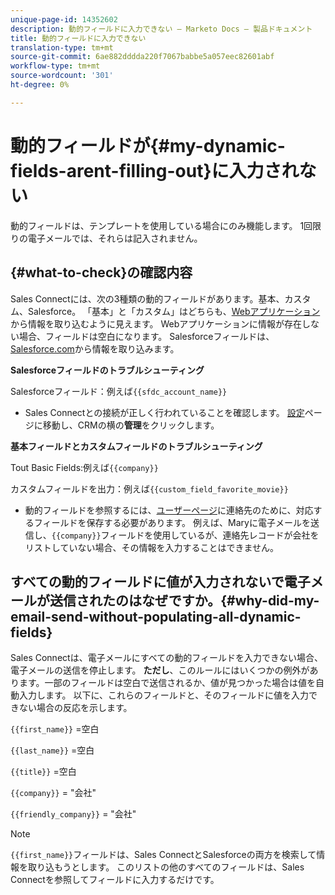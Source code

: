 ```yaml
---
unique-page-id: 14352602
description: 動的フィールドに入力できない — Marketo Docs — 製品ドキュメント
title: 動的フィールドに入力できない
translation-type: tm+mt
source-git-commit: 6ae882dddda220f7067babbe5a057eec82601abf
workflow-type: tm+mt
source-wordcount: '301'
ht-degree: 0%

---
```



# 動的フィールドが{#my-dynamic-fields-arent-filling-out}に入力されない

動的フィールドは、テンプレートを使用している場合にのみ機能します。 1回限りの電子メールでは、それらは記入されません。

## {#what-to-check}の確認内容

Sales Connectには、次の3種類の動的フィールドがあります。基本、カスタム、Salesforce。 「基本」と「カスタム」はどちらも、[Webアプリケーション](https://toutapp.com/login)から情報を取り込むように見えます。 Webアプリケーションに情報が存在しない場合、フィールドは空白になります。 Salesforceフィールドは、[Salesforce.com](https://salesforce.com)から情報を取り込みます。

**Salesforceフィールドのトラブルシューティング**

Salesforceフィールド：例えば`{{sfdc_account_name}}`

* Sales Connectとの接続が正しく行われていることを確認します。 [設定](https://toutapp.com/login)ページに移動し、CRMの横の&#x200B;**管理**&#x200B;をクリックします。

**基本フィールドとカスタムフィールドのトラブルシューティング**

Tout Basic Fields:例えば`{{company}}`

カスタムフィールドを出力：例えば`{{custom_field_favorite_movie}}`

* 動的フィールドを参照するには、[ユーザーページ](https://toutapp.com/next#relationships)に連絡先のために、対応するフィールドを保存する必要があります。 例えば、Maryに電子メールを送信し、`{{company}}`フィールドを使用しているが、連絡先レコードが会社をリストしていない場合、その情報を入力することはできません。

## すべての動的フィールドに値が入力されないで電子メールが送信されたのはなぜですか。{#why-did-my-email-send-without-populating-all-dynamic-fields}

Sales Connectは、電子メールにすべての動的フィールドを入力できない場合、電子メールの送信を停止します。 **ただし**、このルールにはいくつかの例外があります。一部のフィールドは空白で送信されるか、値が見つかった場合は値を自動入力します。 以下に、これらのフィールドと、そのフィールドに値を入力できない場合の反応を示します。

`{{first_name}}` =空白

`{{last_name}}` =空白

`{{title}}` =空白

`{{company}}` = &quot;会社&quot;

`{{friendly_company}}` = &quot;会社&quot;

>[!NOTE]
>
>`{{first_name}}`フィールドは、Sales ConnectとSalesforceの両方を検索して情報を取り込もうとします。 このリストの他のすべてのフィールドは、Sales Connectを参照してフィールドに入力するだけです。
